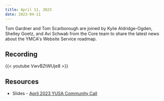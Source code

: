 ```yaml
---
title: April 11, 2023
date: 2023-04-11
---
```


Tom Gardner and Tom Scarborough are joined by Kylie Aldridge-Ogden, Shelley Goetz, and Avi Schwab from the Core team to share the latest news about the YMCA's Website Service roadmap.

## Recording

{{< youtube VwvBZtWUje8 >}}

## Resources

- Slides - [April 2023 YUSA Community Call](</monthly-calls/decks/2023-04 YUSA Community Call.pdf>)
